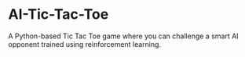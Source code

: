 # AI-Tic-Tac-Toe
A Python-based Tic Tac Toe game where you can challenge a smart AI opponent trained using reinforcement learning.
